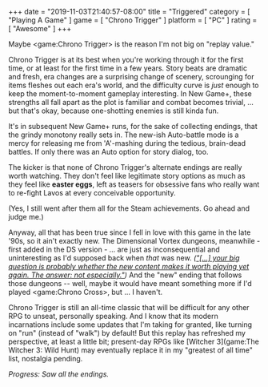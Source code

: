 +++
date = "2019-11-03T21:40:57-08:00"
title = "Triggered"
category = [ "Playing A Game" ]
game = [ "Chrono Trigger" ]
platform = [ "PC" ]
rating = [ "Awesome" ]
+++

Maybe <game:Chrono Trigger> is the reason I'm not big on "replay value."

Chrono Trigger is at its best when you're working through it for the first time, or at least for the first time in a few years.  Story beats are dramatic and fresh, era changes are a surprising change of scenery, scrounging for items fleshes out each era's world, and the difficulty curve is <i>just</i> enough to keep the moment-to-moment gameplay interesting.  In New Game+, these strengths all fall apart as the plot is familiar and combat becomes trivial, ... but that's okay, because one-shotting enemies is still kinda fun.

It's in subsequent New Game+ runs, for the sake of collecting endings, that the grindy monotony really sets in.  The new-ish Auto-battle mode is a mercy for releasing me from 'A'-mashing during the tedious, brain-dead battles.  If only there was an Auto option for story dialog, too.

The kicker is that none of Chrono Trigger's alternate endings are really worth watching.  They don't feel like legitimate story options as much as they feel like <b>easter eggs</b>, left as teasers for obsessive fans who really want to re-fight Lavos at every conceivable opportunity.

(Yes, I still went after them all for the Steam achievements.  Go ahead and judge me.)

Anyway, all that has been true since I fell in love with this game in the late '90s, so it ain't exactly new.  The Dimensional Vortex dungeons, meanwhile - first added in the DS version - ... are just as inconsequential and uninteresting as I'd supposed back when <i>that</i> was new.  <i>(["[...] your big question is probably whether the new content makes it worth playing yet again. The answer: not especially."]($SiteBaseURL$2008/11/20/chrono-trigger-7/))</i>  And the "new" ending that follows those dungeons -- well, maybe it would have meant something more if I'd played <game:Chrono Cross>, but ... I haven't.

Chrono Trigger is still an all-time classic that will be difficult for any other RPG to unseat, personally speaking.  And I know that its modern incarnations include some updates that I'm taking for granted, like turning on "run" (instead of "walk") by default!  But this replay has refreshed my perspective, at least a little bit; present-day RPGs like [Witcher 3](game:The Witcher 3: Wild Hunt) may eventually replace it in my "greatest of all time" list, nostalgia pending.

<i>Progress: Saw all the endings.</i>

